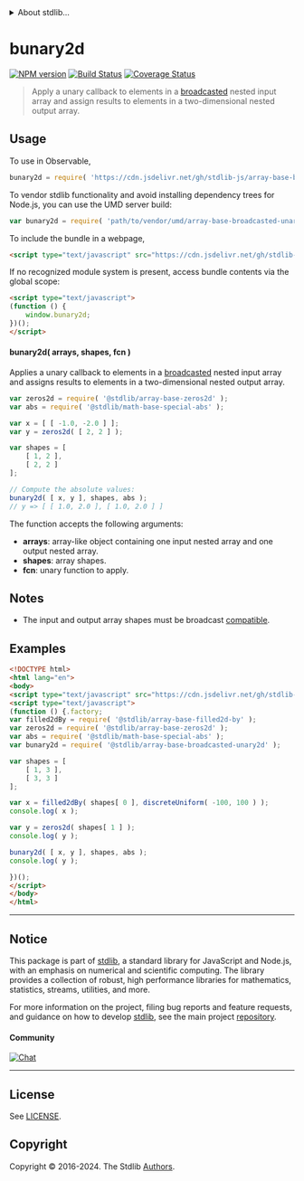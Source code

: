 <!--

@license Apache-2.0

Copyright (c) 2023 The Stdlib Authors.

Licensed under the Apache License, Version 2.0 (the "License");
you may not use this file except in compliance with the License.
You may obtain a copy of the License at

   http://www.apache.org/licenses/LICENSE-2.0

Unless required by applicable law or agreed to in writing, software
distributed under the License is distributed on an "AS IS" BASIS,
WITHOUT WARRANTIES OR CONDITIONS OF ANY KIND, either express or implied.
See the License for the specific language governing permissions and
limitations under the License.

-->


<details>
  <summary>
    About stdlib...
  </summary>
  <p>We believe in a future in which the web is a preferred environment for numerical computation. To help realize this future, we've built stdlib. stdlib is a standard library, with an emphasis on numerical and scientific computation, written in JavaScript (and C) for execution in browsers and in Node.js.</p>
  <p>The library is fully decomposable, being architected in such a way that you can swap out and mix and match APIs and functionality to cater to your exact preferences and use cases.</p>
  <p>When you use stdlib, you can be absolutely certain that you are using the most thorough, rigorous, well-written, studied, documented, tested, measured, and high-quality code out there.</p>
  <p>To join us in bringing numerical computing to the web, get started by checking us out on <a href="https://github.com/stdlib-js/stdlib">GitHub</a>, and please consider <a href="https://opencollective.com/stdlib">financially supporting stdlib</a>. We greatly appreciate your continued support!</p>
</details>

# bunary2d

[![NPM version][npm-image]][npm-url] [![Build Status][test-image]][test-url] [![Coverage Status][coverage-image]][coverage-url] <!-- [![dependencies][dependencies-image]][dependencies-url] -->

> Apply a unary callback to elements in a [broadcasted][@stdlib/array/base/broadcast-array] nested input array and assign results to elements in a two-dimensional nested output array.

<section class="intro">

</section>

<!-- /.intro -->



<section class="usage">

## Usage

To use in Observable,

```javascript
bunary2d = require( 'https://cdn.jsdelivr.net/gh/stdlib-js/array-base-broadcasted-unary2d@v0.2.2-umd/browser.js' )
```

To vendor stdlib functionality and avoid installing dependency trees for Node.js, you can use the UMD server build:

```javascript
var bunary2d = require( 'path/to/vendor/umd/array-base-broadcasted-unary2d/index.js' )
```

To include the bundle in a webpage,

```html
<script type="text/javascript" src="https://cdn.jsdelivr.net/gh/stdlib-js/array-base-broadcasted-unary2d@v0.2.2-umd/browser.js"></script>
```

If no recognized module system is present, access bundle contents via the global scope:

```html
<script type="text/javascript">
(function () {
    window.bunary2d;
})();
</script>
```

#### bunary2d( arrays, shapes, fcn )

Applies a unary callback to elements in a [broadcasted][@stdlib/array/base/broadcast-array] nested input array and assigns results to elements in a two-dimensional nested output array.

```javascript
var zeros2d = require( '@stdlib/array-base-zeros2d' );
var abs = require( '@stdlib/math-base-special-abs' );

var x = [ [ -1.0, -2.0 ] ];
var y = zeros2d( [ 2, 2 ] );

var shapes = [
    [ 1, 2 ],
    [ 2, 2 ]
];

// Compute the absolute values:
bunary2d( [ x, y ], shapes, abs );
// y => [ [ 1.0, 2.0 ], [ 1.0, 2.0 ] ]
```

The function accepts the following arguments:

-   **arrays**: array-like object containing one input nested array and one output nested array.
-   **shapes**: array shapes.
-   **fcn**: unary function to apply.

</section>

<!-- /.usage -->

<section class="notes">

## Notes

-   The input and output array shapes must be broadcast [compatible][@stdlib/ndarray/base/broadcast-shapes].

</section>

<!-- /.notes -->

<section class="examples">

## Examples

<!-- eslint no-undef: "error" -->

```html
<!DOCTYPE html>
<html lang="en">
<body>
<script type="text/javascript" src="https://cdn.jsdelivr.net/gh/stdlib-js/random-base-discrete-uniform@umd/browser.js"></script>
<script type="text/javascript">
(function () {.factory;
var filled2dBy = require( '@stdlib/array-base-filled2d-by' );
var zeros2d = require( '@stdlib/array-base-zeros2d' );
var abs = require( '@stdlib/math-base-special-abs' );
var bunary2d = require( '@stdlib/array-base-broadcasted-unary2d' );

var shapes = [
    [ 1, 3 ],
    [ 3, 3 ]
];

var x = filled2dBy( shapes[ 0 ], discreteUniform( -100, 100 ) );
console.log( x );

var y = zeros2d( shapes[ 1 ] );
console.log( y );

bunary2d( [ x, y ], shapes, abs );
console.log( y );

})();
</script>
</body>
</html>
```

</section>

<!-- /.examples -->

<!-- Section for related `stdlib` packages. Do not manually edit this section, as it is automatically populated. -->

<section class="related">

</section>

<!-- /.related -->

<!-- Section for all links. Make sure to keep an empty line after the `section` element and another before the `/section` close. -->


<section class="main-repo" >

* * *

## Notice

This package is part of [stdlib][stdlib], a standard library for JavaScript and Node.js, with an emphasis on numerical and scientific computing. The library provides a collection of robust, high performance libraries for mathematics, statistics, streams, utilities, and more.

For more information on the project, filing bug reports and feature requests, and guidance on how to develop [stdlib][stdlib], see the main project [repository][stdlib].

#### Community

[![Chat][chat-image]][chat-url]

---

## License

See [LICENSE][stdlib-license].


## Copyright

Copyright &copy; 2016-2024. The Stdlib [Authors][stdlib-authors].

</section>

<!-- /.stdlib -->

<!-- Section for all links. Make sure to keep an empty line after the `section` element and another before the `/section` close. -->

<section class="links">

[npm-image]: http://img.shields.io/npm/v/@stdlib/array-base-broadcasted-unary2d.svg
[npm-url]: https://npmjs.org/package/@stdlib/array-base-broadcasted-unary2d

[test-image]: https://github.com/stdlib-js/array-base-broadcasted-unary2d/actions/workflows/test.yml/badge.svg?branch=v0.2.2
[test-url]: https://github.com/stdlib-js/array-base-broadcasted-unary2d/actions/workflows/test.yml?query=branch:v0.2.2

[coverage-image]: https://img.shields.io/codecov/c/github/stdlib-js/array-base-broadcasted-unary2d/main.svg
[coverage-url]: https://codecov.io/github/stdlib-js/array-base-broadcasted-unary2d?branch=main

<!--

[dependencies-image]: https://img.shields.io/david/stdlib-js/array-base-broadcasted-unary2d.svg
[dependencies-url]: https://david-dm.org/stdlib-js/array-base-broadcasted-unary2d/main

-->

[chat-image]: https://img.shields.io/gitter/room/stdlib-js/stdlib.svg
[chat-url]: https://app.gitter.im/#/room/#stdlib-js_stdlib:gitter.im

[stdlib]: https://github.com/stdlib-js/stdlib

[stdlib-authors]: https://github.com/stdlib-js/stdlib/graphs/contributors

[umd]: https://github.com/umdjs/umd
[es-module]: https://developer.mozilla.org/en-US/docs/Web/JavaScript/Guide/Modules

[deno-url]: https://github.com/stdlib-js/array-base-broadcasted-unary2d/tree/deno
[deno-readme]: https://github.com/stdlib-js/array-base-broadcasted-unary2d/blob/deno/README.md
[umd-url]: https://github.com/stdlib-js/array-base-broadcasted-unary2d/tree/umd
[umd-readme]: https://github.com/stdlib-js/array-base-broadcasted-unary2d/blob/umd/README.md
[esm-url]: https://github.com/stdlib-js/array-base-broadcasted-unary2d/tree/esm
[esm-readme]: https://github.com/stdlib-js/array-base-broadcasted-unary2d/blob/esm/README.md
[branches-url]: https://github.com/stdlib-js/array-base-broadcasted-unary2d/blob/main/branches.md

[stdlib-license]: https://raw.githubusercontent.com/stdlib-js/array-base-broadcasted-unary2d/main/LICENSE

[@stdlib/array/base/broadcast-array]: https://github.com/stdlib-js/array-base-broadcast-array/tree/umd

[@stdlib/ndarray/base/broadcast-shapes]: https://github.com/stdlib-js/ndarray-base-broadcast-shapes/tree/umd

</section>

<!-- /.links -->
